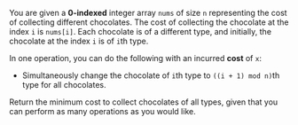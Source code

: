 You are given a **0-indexed** integer array `nums` of size `n` representing the cost of collecting different chocolates. The cost of collecting the chocolate at the index `i` is `nums[i]`. Each chocolate is of a different type, and initially, the chocolate at the index `i` is of `i`th type.

In one operation, you can do the following with an incurred **cost** of `x`:

- Simultaneously change the chocolate of `i`th type to `((i + 1) mod n)`th type for all chocolates.

Return the minimum cost to collect chocolates of all types, given that you can perform as many operations as you would like.